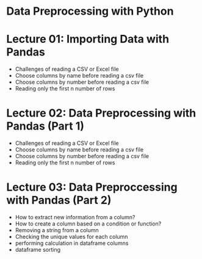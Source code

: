 # Data Preprocessing with Python

# Lecture 01: Importing Data with Pandas
- Challenges of reading a CSV or Excel file
- Choose columns by name before reading a csv file
- Choose columns by number before reading a csv file
- Reading only the first n number of rows

# Lecture 02: Data Preprocessing with Pandas (Part 1)
- Challenges of reading a CSV or Excel file
- Choose columns by name before reading a csv file
- Choose columns by number before reading a csv file
- Reading only the first n number of rows

# Lecture 03: Data Preproccessing with Pandas (Part 2)
- How to extract new information from a column?
- How to create a column based on a condition or function?
- Removing a string from a column
- Checking the unique values for each column
- performing calculation in dataframe columns
- dataframe sorting
